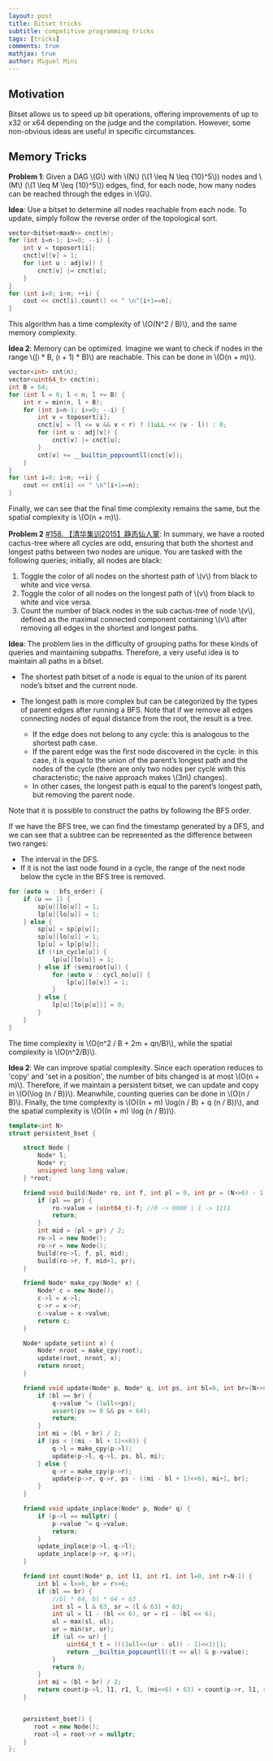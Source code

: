 ```yaml
---
layout: post
title: Bitset tricks
subtitle: competitive programming tricks
tags: [tricks]
comments: true
mathjax: true
author: Miguel Mini
---
```


## Motivation

Bitset allows us to speed up bit operations, offering improvements of up to x32 or x64 depending on the judge and the compilation. However, some non-obvious ideas are useful in specific circumstances.

## Memory Tricks

__Problem 1__: Given a DAG \\(G\\) with \\(N\\) (\\(1 \leq N \leq {10}^5\\)) nodes and \\(M\\) (\\(1 \leq M \leq {10}^5\\)) edges, find, for each node, how many nodes can be reached through the edges in \\(G\\).

__Idea__: Use a bitset to determine all nodes reachable from each node. To update, simply follow the reverse order of the topological sort.


```c++
vector<bitset<maxN>> cnct(n);
for (int i=n-1; i>=0; --i) {
    int v = toposort[i];
    cnct[v][v] = 1;
    for (int u : adj[v]) {
        cnct[v] |= cnct[u];
    }
}
for (int i=0; i<n; ++i) {
    cout << cnct[i].count() << " \n"[i+1==n];
}
```

This algorithm has a time complexity of \\(O(N^2 / B)\\), and the same memory complexity.

__Idea 2__: Memory can be optimized. Imagine we want to check if nodes in the range \\(\[i * B, (i + 1) * B\)\\) are reachable. This can be done in \\(O(n + m)\\).

```c++
vector<int> cnt(n);
vector<uint64_t> cnct(n);
int B = 64;
for (int l = 0; l < n; l += B) {
    int r = min(n, l + B);
    for (int i=n-1; i>=0; --i) {
        int v = toposort[i];
        cnct[v] = (l <= v && v < r) ? (1uLL << (v - l)) : 0;
        for (int u : adj[v]) {
            cnct[v] |= cnct[u];
        }
        cnt[v] += __builtin_popcountll(cnct[v]);
    }
}
for (int i=0; i<n; ++i) {
    cout << cnt[i] << " \n"[i+1==n];
}
```

Finally, we can see that the final time complexity remains the same, but the spatial complexity is \\(O(n + m)\\).

__Problem 2__ [#158. 【清华集训2015】静态仙人掌](https://uoj.ac/problem/158): In summary, we have a rooted cactus-tree where all cycles are odd, ensuring that both the shortest and longest paths between two nodes are unique. You are tasked with the following queries; initially, all nodes are black:

1. Toggle the color of all nodes on the shortest path of \\(v\\) from black to white and vice versa.
2. Toggle the color of all nodes on the longest path of \\(v\\) from black to white and vice versa.
3. Count the number of black nodes in the sub cactus-tree of node \\(v\\), defined as the maximal connected component containing \\(v\\) after removing all edges in the shortest and longest paths.

__Idea__: The problem lies in the difficulty of grouping paths for these kinds of queries and maintaining subpaths. Therefore, a very useful idea is to maintain all paths in a bitset.

- The shortest path bitset of a node is equal to the union of its parent node’s bitset and the current node.
- The longest path is more complex but can be categorized by the types of parent edges after running a BFS. Note that if we remove all edges connecting nodes of equal distance from the root, the result is a tree.

    - If the edge does not belong to any cycle: this is analogous to the shortest path case.
    - If the parent edge was the first node discovered in the cycle: in this case, it is equal to the union of the parent’s longest path and the nodes of the cycle (there are only two nodes per cycle with this characteristic; the naive approach makes \\(3n\\) changes).
    - In other cases, the longest path is equal to the parent’s longest path, but removing the parent node.

Note that it is possible to construct the paths by following the BFS order.

If we have the BFS tree, we can find the timestamp generated by a DFS, and we can see that a subtree can be represented as the difference between two ranges:

- The interval in the DFS.
- If it is not the last node found in a cycle, the range of the next node below the cycle in the BFS tree is removed.


```c++
for (auto u : bfs_order) {
    if (u == 1) {
        sp[u][lo[u]] = 1;
        lp[u][lo[u]] = 1;
    } else {
        sp[u] = sp[p[u]];
        sp[u][lo[u]] = 1;
        lp[u] = lp[p[u]];
        if (!in_cycle[u]) {
            lp[u][lo[u]] = 1;
        } else if (semiroot[u]) {
            for (auto v : cycl_no[u]) {
                lp[u][lo[v]] = 1;
            }
        } else {
            lp[u][lo[p[u]]] = 0;
        }
    }
}
```

The time complexity is \\(O(n^2 / B + 2m + qn/B)\\), while the spatial complexity is \\(O(n^2/B)\\).

__Idea 2__: We can improve spatial complexity. Since each operation reduces to 'copy' and 'set in a position', the number of bits changed is at most \\(O(n + m)\\). Therefore, if we maintain a persistent bitset, we can update and copy in \\(O(\log (n / B))\\). Meanwhile, counting queries can be done in \\(O(n / B)\\). Finally, the time complexity is \\(O((n + m) \log(n / B) + q (n / B))\\), and the spatial complexity is \\(O((n + m) \log (n / B))\\).

```c++
template<int N>
struct persistent_bset {

    struct Node {
        Node* l;
        Node* r;
        unsigned long long value;
    } *root;

    friend void build(Node* ro, int f, int pl = 0, int pr = (N>>6) - 1) {
        if (pl == pr) {
            ro->value = (uint64_t)-f; //0 -> 0000 | 1 -> 1111
            return;
        }
        int mid = (pl + pr) / 2;
        ro->l = new Node();
        ro->r = new Node();
        build(ro->l, f, pl, mid);
        build(ro->r, f, mid+1, pr);
    }

    friend Node* make_cpy(Node* x) {
        Node* c = new Node();
        c->l = x->l;
        c->r = x->r;
        c->value = x->value;
        return c; 
    }

    Node* update_set(int x) {
        Node* nroot = make_cpy(root);
        update(root, nroot, x);
        return nroot;
    }

    friend void update(Node* p, Node* q, int ps, int bl=0, int br=(N>>6)-1) {
        if (bl == br) {
            q->value ^= (1ull<<ps);
            assert(ps >= 0 && ps < 64);
            return;
        }
        int mi = (bl + br) / 2;
        if (ps < ((mi - bl + 1)<<6)) {
            q->l = make_cpy(p->l);
            update(p->l, q->l, ps, bl, mi);
        } else {
            q->r = make_cpy(p->r);
            update(p->r, q->r, ps - ((mi - bl + 1)<<6), mi+1, br);
        }
    }

    friend void update_inplace(Node* p, Node* q) {
        if (p->l == nullptr) {
            p->value ^= q->value;
            return;
        }
        update_inplace(p->l, q->l);
        update_inplace(p->r, q->r);
    }

    friend int count(Node* p, int l1, int r1, int l=0, int r=N-1) {
        int bl = l>>6, br = r>>6;
        if (bl == br) {
            //bl * 64, bl * 64 + 63
            int sl = l & 63, sr = (l & 63) + 63;
            int ul = l1 - (bl << 6), ur = r1 - (bl << 6);
            ul = max(sl, ul); 
            ur = min(sr, ur);
            if (ul <= ur) {
                uint64_t t = (((1ull<<(ur - ul)) - 1)<<1)|1; 
                return __builtin_popcountll((t << ul) & p->value);
            }
            return 0;
        }
        int mi = (bl + br) / 2;
        return count(p->l, l1, r1, l, (mi<<6) + 63) + count(p->r, l1, r1, (mi+1)<<6, r);
    }


    persistent_bset() {
       root = new Node();
       root->l = root->r = nullptr;
    }
};
```






